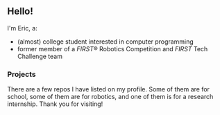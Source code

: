## Hello! 

I'm Eric, a:
- (almost) college student interested in computer programming
- former member of a *FIRST*® Robotics Competition and *FIRST* Tech Challenge team

### Projects
There are a few repos I have listed on my profile. Some of them are for school, some of them are for robotics, and one of them is for a research internship.
Thank you for visiting!

